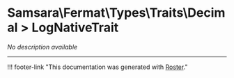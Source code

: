# Samsara\Fermat\Types\Traits\Decimal > LogNativeTrait

*No description available*



---
!!! footer-link "This documentation was generated with [Roster](https://jordanrl.github.io/Roster/)."